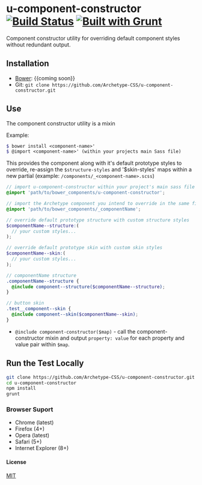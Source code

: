# u-component-constructor [![Build Status](https://secure.travis-ci.org/Archetype-CSS/u-component-constructor.png?branch=master)](http://travis-ci.org/Archetype-CSS/u-component-constructor) [![Built with Grunt](https://cdn.gruntjs.com/builtwith.png)](http://gruntjs.com/)

Component constructor utility for overriding default component styles without redundant output.

## Installation
  * [Bower](http://bower.io): {{coming soon}}
  * Git: `git clone https://github.com/Archetype-CSS/u-component-constructor.git`

## Use
The component constructor utility is a mixin 

Example:
 ```scss
$ bower install <component-name>'
$ @import <component-name>' (within your projects main Sass file)
```
This provides the component along with it's default prototype styles to override, re-assign the `$structure-styles` and '$skin-styles' maps within a new partial (example: `/components/_<component-name>.scss`)


```scss
// import u-component-constructor within your project's main sass file
@import 'path/to/bower_components/u-component-constructor';
```


```scss
// import the Archetype component you intend to override in the same file
@import 'path/to/bower_components/_componentName';

// override default prototype structure with custom structure styles
$componentName--structure:(
  // your custom styles...
);

// override default prototype skin with custom skin styles
$componentName--skin:(
  // your custom styles...
);

// componentName structure
.componentName--structure {
  @include component--structure($componentName--structure);
}

// button skin
.test__component--skin {
  @include component--skin($componentName--skin);
}

```

  * `@include component-constructor($map)` - call the component-constructor
    mixin and output `property: value` for each property and value pair within
    `$map`.

## Run the Test Locally

```bash
git clone https://github.com/Archetype-CSS/u-component-constructor.git
cd u-component-constructor
npm install
grunt
```

### Browser Suport
  * Chrome (latest)
  * Firefox (4+)
  * Opera (latest)
  * Safari (5+)
  * Internet Explorer (8+)

#### License
[MIT](/LICENSE.md)

